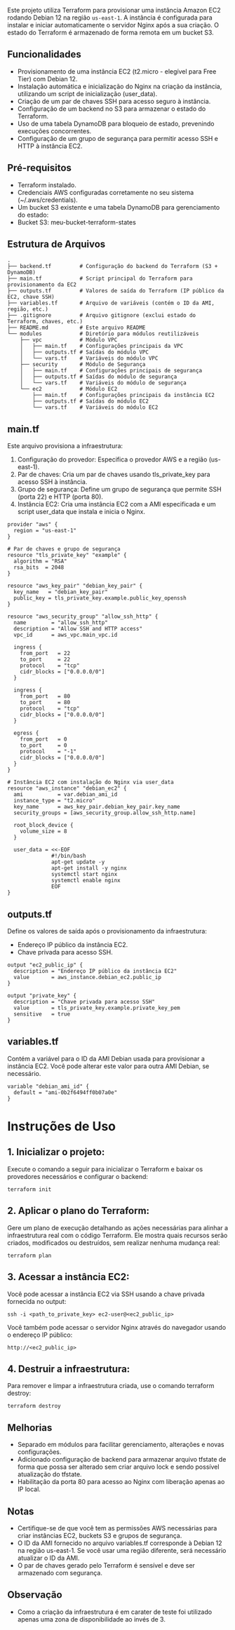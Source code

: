
Este projeto utiliza Terraform para provisionar uma instância Amazon EC2 rodando Debian 12 na região `us-east-1`. A instância é configurada para instalar e iniciar automaticamente o servidor Nginx após a sua criação. O estado do Terraform é armazenado de forma remota em um bucket S3.

## Funcionalidades

- Provisionamento de uma instância EC2 (t2.micro - elegível para Free Tier) com Debian 12.
- Instalação automática e inicialização do Nginx na criação da instância, utilizando um script de inicialização (user_data).
- Criação de um par de chaves SSH para acesso seguro à instância.
- Configuração de um backend no S3 para armazenar o estado do Terraform.
- Uso de uma tabela DynamoDB para bloqueio de estado, prevenindo execuções concorrentes.
- Configuração de um grupo de segurança para permitir acesso SSH e HTTP à instância EC2.

## Pré-requisitos

- Terraform instalado.
- Credenciais AWS configuradas corretamente no seu sistema (~/.aws/credentials).
- Um bucket S3 existente e uma tabela DynamoDB para gerenciamento do estado:
- Bucket S3: meu-bucket-terraform-states

## Estrutura de Arquivos
```
.
├── backend.tf         # Configuração do backend do Terraform (S3 + DynamoDB)
├── main.tf            # Script principal do Terraform para provisionamento da EC2
├── outputs.tf         # Valores de saída do Terraform (IP público da EC2, chave SSH)
├── variables.tf       # Arquivo de variáveis (contém o ID da AMI, região, etc.)
├── .gitignore         # Arquivo gitignore (exclui estado do Terraform, chaves, etc.)
├── README.md          # Este arquivo README
└── modules            # Diretório para módulos reutilizáveis
    ├── vpc            # Módulo VPC
    │   ├── main.tf    # Configurações principais da VPC
    │   ├── outputs.tf # Saídas do módulo VPC
    │   └── vars.tf    # Variáveis do módulo VPC
    ├── security       # Módulo de Segurança
    │   ├── main.tf    # Configurações principais de segurança
    │   ├── outputs.tf # Saídas do módulo de segurança
    │   └── vars.tf    # Variáveis do módulo de segurança
    └── ec2            # Módulo EC2
        ├── main.tf    # Configurações principais da instância EC2
        ├── outputs.tf # Saídas do módulo EC2
        └── vars.tf    # Variáveis do módulo EC2

```
## main.tf

Este arquivo provisiona a infraestrutura:

1. Configuração do provedor: Especifica o provedor AWS e a região (us-east-1).
2. Par de chaves: Cria um par de chaves usando tls_private_key para acesso SSH à instância.
3. Grupo de segurança: Define um grupo de segurança que permite SSH (porta 22) e HTTP (porta 80).
4. Instância EC2: Cria uma instância EC2 com a AMI especificada e um script user_data que instala e inicia o Nginx.

```
provider "aws" {
  region = "us-east-1"
}

# Par de chaves e grupo de segurança
resource "tls_private_key" "example" {
  algorithm = "RSA"
  rsa_bits  = 2048
}

resource "aws_key_pair" "debian_key_pair" {
  key_name   = "debian_key_pair"
  public_key = tls_private_key.example.public_key_openssh
}

resource "aws_security_group" "allow_ssh_http" {
  name        = "allow_ssh_http"
  description = "Allow SSH and HTTP access"
  vpc_id      = aws_vpc.main_vpc.id

  ingress {
    from_port   = 22
    to_port     = 22
    protocol    = "tcp"
    cidr_blocks = ["0.0.0.0/0"]
  }

  ingress {
    from_port   = 80
    to_port     = 80
    protocol    = "tcp"
    cidr_blocks = ["0.0.0.0/0"]
  }

  egress {
    from_port   = 0
    to_port     = 0
    protocol    = "-1"
    cidr_blocks = ["0.0.0.0/0"]
  }
}

# Instância EC2 com instalação do Nginx via user_data
resource "aws_instance" "debian_ec2" {
  ami           = var.debian_ami_id
  instance_type = "t2.micro"
  key_name      = aws_key_pair.debian_key_pair.key_name
  security_groups = [aws_security_group.allow_ssh_http.name]

  root_block_device {
    volume_size = 8
  }

  user_data = <<-EOF
              #!/bin/bash
              apt-get update -y
              apt-get install -y nginx
              systemctl start nginx
              systemctl enable nginx
              EOF
}
```

## outputs.tf

Define os valores de saída após o provisionamento da infraestrutura:

- Endereço IP público da instância EC2.
- Chave privada para acesso SSH.

```
output "ec2_public_ip" {
  description = "Endereço IP público da instância EC2"
  value       = aws_instance.debian_ec2.public_ip
}

output "private_key" {
  description = "Chave privada para acesso SSH"
  value       = tls_private_key.example.private_key_pem
  sensitive   = true
}

```

## variables.tf

Contém a variável para o ID da AMI Debian usada para provisionar a instância EC2. Você pode alterar este valor para outra AMI Debian, se necessário.

```
variable "debian_ami_id" {
  default = "ami-0b2f6494ff0b07a0e"
}
```

# Instruções de Uso

## 1. Inicializar o projeto:

Execute o comando a seguir para inicializar o Terraform e baixar os provedores necessários e configurar o backend:

```
terraform init
```

## 2. Aplicar o plano do Terraform:
Gere um plano de execução detalhando as ações necessárias para alinhar a infraestrutura real com o código Terraform. Ele mostra quais recursos serão criados, modificados ou destruídos, sem realizar nenhuma mudança real:

```
terraform plan

```

## 3. Acessar a instância EC2:
Você pode acessar a instância EC2 via SSH usando a chave privada fornecida no output:

```
ssh -i <path_to_private_key> ec2-user@<ec2_public_ip>

```

Você também pode acessar o servidor Nginx através do navegador usando o endereço IP público:

```
http://<ec2_public_ip>

```

## 4. Destruir a infraestrutura:
Para remover e limpar a infraestrutura criada, use o comando terraform destroy:

```
terraform destroy

```
## Melhorias 

- Separado em módulos para facilitar gerenciamento, alterações e novas configurações.
- Adicionado configuração de backend para armazenar arquivo tfstate de forma que possa ser alterado sem criar arquivo lock e sendo possível atualização do tfstate.
- Habilitação da porta 80 para acesso ao Nginx com liberação apenas ao IP local.

## Notas
- Certifique-se de que você tem as permissões AWS necessárias para criar instâncias EC2, buckets S3 e grupos de segurança.
- O ID da AMI fornecido no arquivo variables.tf corresponde à Debian 12 na região us-east-1. Se você usar uma região diferente, será necessário atualizar o ID da AMI.
- O par de chaves gerado pelo Terraform é sensível e deve ser armazenado com segurança.

## Observação

- Como a criação da infraestrutura é em carater de teste foi utilizado apenas uma zona de disponibilidade ao invés de 3.
